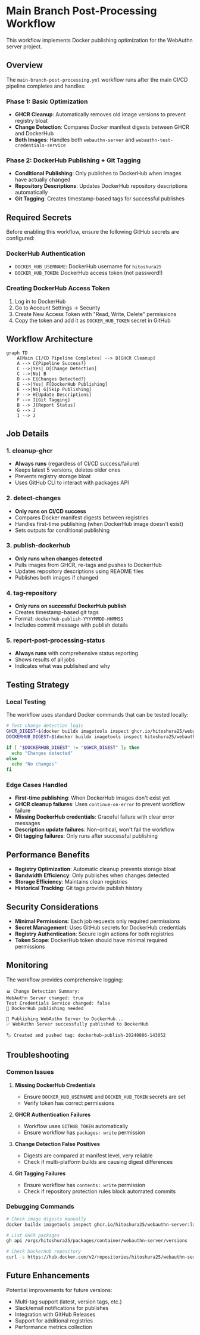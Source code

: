 # Main Branch Post-Processing Workflow

This workflow implements Docker publishing optimization for the WebAuthn server project.

## Overview

The `main-branch-post-processing.yml` workflow runs after the main CI/CD pipeline completes and handles:

### Phase 1: Basic Optimization
- **GHCR Cleanup**: Automatically removes old image versions to prevent registry bloat
- **Change Detection**: Compares Docker manifest digests between GHCR and DockerHub
- **Both Images**: Handles both `webauthn-server` and `webauthn-test-credentials-service`

### Phase 2: DockerHub Publishing + Git Tagging  
- **Conditional Publishing**: Only publishes to DockerHub when images have actually changed
- **Repository Descriptions**: Updates DockerHub repository descriptions automatically
- **Git Tagging**: Creates timestamp-based tags for successful publishes

## Required Secrets

Before enabling this workflow, ensure the following GitHub secrets are configured:

### DockerHub Authentication
- `DOCKER_HUB_USERNAME`: DockerHub username for `hitoshura25`
- `DOCKER_HUB_TOKEN`: DockerHub access token (not password!)

### Creating DockerHub Access Token
1. Log in to DockerHub
2. Go to Account Settings → Security
3. Create New Access Token with "Read, Write, Delete" permissions
4. Copy the token and add it as `DOCKER_HUB_TOKEN` secret in GitHub

## Workflow Architecture

```mermaid
graph TD
    A[Main CI/CD Pipeline Completes] --> B[GHCR Cleanup]
    A --> C{Pipeline Success?}
    C -->|Yes| D[Change Detection]
    C -->|No| B
    D --> E{Changes Detected?}
    E -->|Yes| F[DockerHub Publishing]
    E -->|No| G[Skip Publishing]
    F --> H[Update Descriptions]
    F --> I[Git Tagging]
    B --> J[Report Status]
    G --> J
    I --> J
```

## Job Details

### 1. cleanup-ghcr
- **Always runs** (regardless of CI/CD success/failure)
- Keeps latest 5 versions, deletes older ones
- Prevents registry storage bloat
- Uses GitHub CLI to interact with packages API

### 2. detect-changes  
- **Only runs on CI/CD success**
- Compares Docker manifest digests between registries
- Handles first-time publishing (when DockerHub image doesn't exist)
- Sets outputs for conditional publishing

### 3. publish-dockerhub
- **Only runs when changes detected**
- Pulls images from GHCR, re-tags and pushes to DockerHub
- Updates repository descriptions using README files
- Publishes both images if changed

### 4. tag-repository
- **Only runs on successful DockerHub publish**
- Creates timestamp-based git tags
- Format: `dockerhub-publish-YYYYMMDD-HHMMSS`
- Includes commit message with publish details

### 5. report-post-processing-status
- **Always runs** with comprehensive status reporting
- Shows results of all jobs
- Indicates what was published and why

## Testing Strategy

### Local Testing
The workflow uses standard Docker commands that can be tested locally:

```bash
# Test change detection logic
GHCR_DIGEST=$(docker buildx imagetools inspect ghcr.io/hitoshura25/webauthn-server:latest --format '{{.Manifest.Digest}}')
DOCKERHUB_DIGEST=$(docker buildx imagetools inspect hitoshura25/webauthn-server:latest --format '{{.Manifest.Digest}}')

if [ "$DOCKERHUB_DIGEST" != "$GHCR_DIGEST" ]; then
  echo "Changes detected"
else
  echo "No changes"
fi
```

### Edge Cases Handled
- **First-time publishing**: When DockerHub images don't exist yet
- **GHCR cleanup failures**: Uses `continue-on-error` to prevent workflow failure
- **Missing DockerHub credentials**: Graceful failure with clear error messages
- **Description update failures**: Non-critical, won't fail the workflow
- **Git tagging failures**: Only runs after successful publishing

## Performance Benefits

- **Registry Optimization**: Automatic cleanup prevents storage bloat
- **Bandwidth Efficiency**: Only publishes when changes detected  
- **Storage Efficiency**: Maintains clean registries
- **Historical Tracking**: Git tags provide publish history

## Security Considerations

- **Minimal Permissions**: Each job requests only required permissions
- **Secret Management**: Uses GitHub secrets for DockerHub credentials
- **Registry Authentication**: Secure login actions for both registries
- **Token Scope**: DockerHub token should have minimal required permissions

## Monitoring

The workflow provides comprehensive logging:

```
📊 Change Detection Summary:
WebAuthn Server changed: true
Test Credentials Service changed: false
🚀 DockerHub publishing needed

🚀 Publishing WebAuthn Server to DockerHub...
✅ WebAuthn Server successfully published to DockerHub

🏷️ Created and pushed tag: dockerhub-publish-20240806-143052
```

## Troubleshooting

### Common Issues

1. **Missing DockerHub Credentials**
   - Ensure `DOCKER_HUB_USERNAME` and `DOCKER_HUB_TOKEN` secrets are set
   - Verify token has correct permissions

2. **GHCR Authentication Failures**
   - Workflow uses `GITHUB_TOKEN` automatically
   - Ensure workflow has `packages: write` permission

3. **Change Detection False Positives**
   - Digests are compared at manifest level, very reliable
   - Check if multi-platform builds are causing digest differences

4. **Git Tagging Failures**
   - Ensure workflow has `contents: write` permission
   - Check if repository protection rules block automated commits

### Debugging Commands

```bash
# Check image digests manually
docker buildx imagetools inspect ghcr.io/hitoshura25/webauthn-server:latest --format '{{json .}}'

# List GHCR packages
gh api /orgs/hitoshura25/packages/container/webauthn-server/versions

# Check DockerHub repository
curl -s https://hub.docker.com/v2/repositories/hitoshura25/webauthn-server/
```

## Future Enhancements

Potential improvements for future versions:
- Multi-tag support (latest, version tags, etc.)
- Slack/email notifications for publishes
- Integration with GitHub Releases
- Support for additional registries
- Performance metrics collection